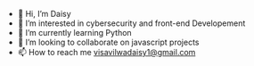 - 👋 Hi, I’m Daisy
- 👀 I’m interested in cybersecurity and front-end Developement
- 🌱 I’m currently learning Python
- 💞️ I’m looking to collaborate on javascript projects
- 📫 How to reach me visavilwadaisy1@gmail.com

<!---
visavilwa1/visavilwa1 is a ✨ special ✨ repository because its `README.md` (this file) appears on your GitHub profile.
You can click the Preview link to take a look at your changes.
--->
